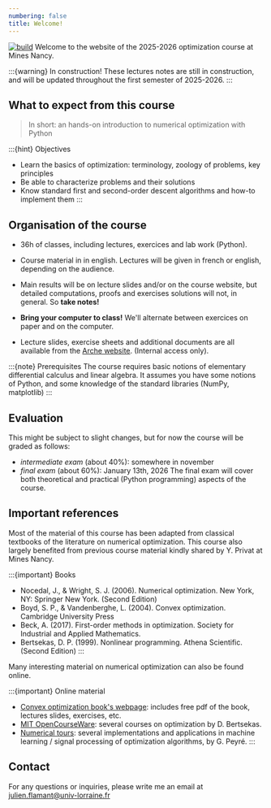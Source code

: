```yaml
---
numbering: false
title: Welcome!
---
```

[![build](https://github.com/jflamant/mines-nancy-optimization/actions/workflows/deploy.yml/badge.svg?branch=main)](https://github.com/jflamant/mines-nancy-optimization/actions/workflows/deploy.yml)
Welcome to the website of the 2025-2026 optimization course at Mines Nancy.

:::{warning} In construction! 
These lectures notes are still in construction, and will be updated throughout the first semester of 2025-2026. 
:::

## What to expect from this course

> In short: an hands-on introduction to numerical optimization with Python


:::{hint} Objectives
- Learn the basics of optimization: terminology, zoology of problems, key principles
- Be able to characterize problems and their solutions
- Know standard first and second-order descent algorithms and how-to implement them
:::


## Organisation of the course

- 36h of classes, including lectures, exercices and lab work (Python). 

- Course material in in english. Lectures will be given in french or english, depending on the audience.

- Main results will be on lecture slides and/or on the course website, but detailed computations, proofs and exercises solutions will not, in general. So **take notes!**

- **Bring your computer to class!** We'll alternate between exercices on paper and on the computer. 

- Lecture slides, exercise sheets and additional documents are all available from the [Arche website](). (Internal access only). 

:::{note} Prerequisites
The course requires basic notions of elementary differential calculus and linear algebra. It assumes you have some notions of Python, and some knowledge of the standard libraries (NumPy, matplotlib)
:::

## Evaluation 
This might be subject to slight changes, but for now the course will be graded as follows:
- *intermediate exam* (about 40%): somewhere in november
- *final exam* (about 60%): January 13th, 2026
The final exam will cover both theoretical and practical (Python programming) aspects of the course. 

## Important references 
Most of the material of this course has been adapted from classical textbooks of the literature on numerical optimization.
This course also largely benefited from previous course material kindly shared by Y. Privat at Mines Nancy. 

:::{important} Books
- Nocedal, J., & Wright, S. J. (2006). Numerical optimization. New York, NY: Springer New York. (Second Edition)
- Boyd, S. P., & Vandenberghe, L. (2004). Convex optimization. Cambridge University Press
- Beck, A. (2017). First-order methods in optimization. Society for Industrial and Applied Mathematics.
- Bertsekas, D. P. (1999). Nonlinear programming. Athena Scientific. (Second Edition)
:::

Many interesting material on numerical optimization can also be found online. 

:::{important} Online material
- [Convex optimization book's webpage](https://web.stanford.edu/~boyd/cvxbook/): includes free pdf of the book, lectures slides, exercises, etc. 
- [MIT OpenCourseWare](https://ocw.mit.edu/): several courses on optimization by D. Bertsekas.
- [Numerical tours](https://www.numerical-tours.com/): several implementations and applications in machine learning / signal processing of optimization algorithms, by G. Peyré. 
:::

## Contact
For any questions or inquiries, please write me an email at <a href="mailto:julien.flamant@univ-lorraine.fr">julien.flamant@univ-lorraine.fr</a>
